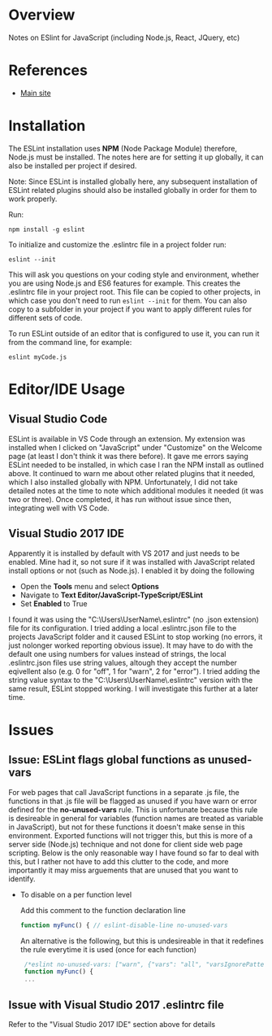 # Overview

Notes on ESlint for JavaScript (including Node.js, React, JQuery, etc)

# References

* [Main site](https://eslint.org/)

# Installation

The ESLint installation uses **NPM** (Node Package Module) therefore, Node.js must be installed.  The notes here are for setting it up globally, it can also be installed per project if desired.

Note: Since ESLint is installed globally here, any subsequent installation of ESLint related plugins should also be installed globally in order for them to work properly.

Run:
```
npm install -g eslint
```

To initialize and customize the .eslintrc file in a project folder run:

```
eslint --init
```

This will ask you questions on your coding style and environment, whether you are using Node.js and ES6 features for example.  This creates the .eslintrc file in your project root.  This file can be copied to other projects, in which case you don't need to run `eslint --init` for them.  You can also copy to a subfolder in your project if you want to apply different rules for different sets of code.

To run ESLint outside of an editor that is configured to use it, you can run it from the command line, for example:

```
eslint myCode.js
```

# Editor/IDE Usage

## Visual Studio Code

ESLint is available in VS Code through an extension.  My extension was installed when I clicked on "JavaScript" under "Customize" on the Welcome page (at least I don't think it was there before).  It gave me errors saying ESLint needed to be installed, in which case I ran the NPM install as outlined above.  It continued to warn me about other related plugins that it needed, which I also installed globally with NPM.  Unfortunately, I did not take detailed notes at the time to note which additional modules it needed (it was two or three).  Once completed, it has run without issue since then, integrating well with VS Code.

## Visual Studio 2017 IDE

Apparently it is installed by default with VS 2017 and just needs to be enabled.  Mine had it, so not sure if it was installed with JavaScript related install options or not (such as Node.js).  I enabled it by doing the following

* Open the **Tools** menu and select **Options**
* Navigate to **Text Editor/JavaScript-TypeScript/ESLint**
* Set **Enabled** to True

I found it was using the "C:\\Users\\UserName\\.eslintrc" (no .json extension) file for its configuration.  I tried adding a local .eslintrc.json file to the projects JavaScript folder and it caused ESLint to stop working (no errors, it just nolonger worked reporting obvious issue).  It may have to do with the default one using numbers for values instead of strings, the local .eslintrc.json files use string values, altough they accept the number eqivellent also (e.g. 0 for "off", 1 for "warn", 2 for "error").  I tried adding the string value syntax to the "C:\\Users\\UserName\\.eslintrc" version with the same result, ESLint stopped working.  I will investigate this further at a later time.

# Issues

## Issue: ESLint flags global functions as unused-vars

For web pages that call JavaScript functions in a separate .js file, the functions in that .js file will be flagged as unused if you have warn or error defined for the **no-unused-vars** rule.  This is unfortunate because this rule is desireable in general for variables (function names are treated as variable in JavaScript), but not for these functions it doesn't make sense in this environment. Exported functions will not trigger this, but this is more of a server side (Node.js) technique and not done for client side web page scripting.  Below is the only reasonable way I have found so far to deal with this, but I rather not have to add this clutter to the code, and more importantly it may miss arguements that are unused that you want to identify.

* To disable on a per function level

  Add this comment to the function declaration line
  
  ```javascript
  function myFunc() { // eslint-disable-line no-unused-vars
  ```
  
  An alternative is the following, but this is undesireable in that it redefines the rule everytime it is used (once for each function)
  
  ```javascript
   /*eslint no-unused-vars: ["warn", {"vars": "all", "varsIgnorePattern": "myFunc"}]*/
   function myFunc() {
   ...
  ```

## Issue with Visual Studio 2017 .eslintrc file

Refer to the "Visual Studio 2017 IDE" section above for details
